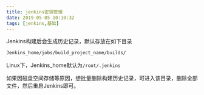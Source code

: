 ```yaml
---
title: jenkins密钥管理
date: 2019-05-05 10:10:32
tags: [jenkins,基础]
---
```


Jenkins构建后会生成历史记录，默认存放在如下目录

```bash
Jenkins_home/jobs/build_project_name/builds/
```

 Linux下，Jenkins_home默认为`/root/.jenkins`

如果因磁盘空间存储等原因，想批量删除构建历史记录，可进入该目录，删除全部文件，然后重启Jenkins即可。